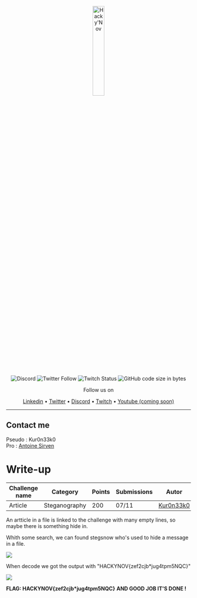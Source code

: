 <div align="center">
  <a href="https://hackynov.fr"><img src="https://i.imgur.com/XGJF8Xu.png" alt="Hacky'Nov" width="25%"></a>
  <br><br>
  
  ![Discord](https://img.shields.io/discord/897766049099956284?label=Discord&style=for-the-badge)
  ![Twitter Follow](https://img.shields.io/twitter/follow/HackyNov?color=%231d9bf0&label=Twitter&style=for-the-badge)
  ![Twitch Status](https://img.shields.io/twitch/status/hackynov?color=%23772ce8&style=for-the-badge)
  ![GitHub code size in bytes](https://img.shields.io/github/languages/code-size/Kur0n33k0/HackyNov_CTFD?color=green&label=size&style=for-the-badge)
  
  <p>Follow us on</p>
  <a href="https://www.linkedin.com/company/hacky-nov/">Linkedin</a>
  •
  <a href="https://twitter.com/HackyNov">Twitter</a>
  •
  <a href="https://discord.gg/JGue7PhV">Discord</a>
  •
  <a href="https://www.twitch.tv/hackynov">Twitch</a>
  •
  <a href="">Youtube (coming soon)</a>
</div>

----
## Contact me

Pseudo : Kur0n33k0<br/>
Pro : [Antoine Sirven](https://www.linkedin.com/in/antoine-sirven-as/)

# Write-up

| Challenge name  | Category | Points | Submissions | Autor |
|-----------------|---------------|------------------|----------------------|----------------------|
| Article      | Steganography  | 200 | 07/11 | [Kur0n33k0](https://www.linkedin.com/in/antoine-sirven-as/)|

An artticle in a file is linked to the challenge with many empty lines, so maybe there is something hide in.

Whith some search, we can found stegsnow who's used to hide a message in a file.

<img src="https://i.imgur.com/vuVLucm.png">

When decode we got the output with "HACKYNOV{zef2cjb*jug4tpm5NQC}"

<img src="https://i.imgur.com/mLMgDan.png">

**FLAG: HACKYNOV{zef2cjb*jug4tpm5NQC}**
**AND GOOD JOB IT'S DONE !**

